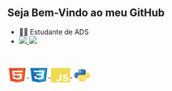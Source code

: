 ## Seja Bem-Vindo ao meu GitHub

- 👨‍💻 Estudante de ADS
- <div>
  <a href="https://github.com/Viniciushott">
  <img height="180em" src="https://github-readme-stats.vercel.app/api?username=Viniciushott&show_icons=true&bg_color=00000000">
  <img height="180em" src="https://github-readme-stats.vercel.app/api/top-langs/?username=Viniciushott&layout=donut&bg_color=00000000">
</div>

##

<div style="display: inline_block"><br>
  <img align="center" alt="Viniciushott-HTML" height="30" width="40" src="https://raw.githubusercontent.com/devicons/devicon/master/icons/html5/html5-original.svg">
  <img align="center" alt="Viniciushott-CSS" height="30" width="40" src="https://raw.githubusercontent.com/devicons/devicon/master/icons/css3/css3-original.svg">
  <img align="center" alt="Viniciushott-Js" height="30" width="40" src="https://raw.githubusercontent.com/devicons/devicon/master/icons/javascript/javascript-plain.svg">
  <img align="center" alt="Viniciushott-Python" height="30" width="40" src="https://raw.githubusercontent.com/devicons/devicon/master/icons/python/python-original.svg">
</div>

##

